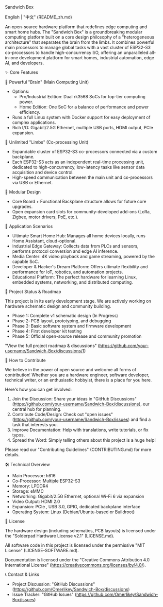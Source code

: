 Sandwich Box

English | "中文" (README_zh.md)

An open-source hardware platform that redefines edge computing and smart home hubs.
The 
"Sandwich Box" is a groundbreaking modular computing platform built on a core design philosophy of a "heterogeneous architecture" that separates the brain from the limbs. It combines powerful main processors to manage global tasks with a vast cluster of ESP32-S3 co-processors to handle high-concurrency I/O, offering an unparalleled all-in-one development platform for smart homes, industrial automation, edge AI, and developers.


✨ Core Features

🧠 Powerful "Brain" (Main Computing Unit)

* Options:
   * Pro/Industrial Edition: Dual rk3568 SoCs for top-tier computing power.
   * Home Edition: One SoC for a balance of performance and power efficiency.
* Runs a full Linux system with Docker support for easy deployment of complex applications.
* Rich I/O: Gigabit/2.5G Ethernet, multiple USB ports, HDMI output, PCIe expansion.

🦾 Unlimited "Limbs" (Co-processing Unit)

* Expandable cluster of ESP32-S3 co-processors connected via a custom backplane.
* Each ESP32-S3 acts as an independent real-time processing unit, dedicated to high-concurrency, low-latency tasks like sensor data acquisition and device control.
* High-speed communication between the main unit and co-processors via USB or Ethernet.

🧩 Modular Design

* Core Board + Functional Backplane structure allows for future core upgrades.
* Open expansion card slots for community-developed add-ons (LoRa, Zigbee, motor drivers, PoE, etc.).

🚀 Application Scenarios

* Ultimate Smart Home Hub: Manages all home devices locally, runs Home Assistant, cloud-optional.
* Industrial Edge Gateway: Collects data from PLCs and sensors, performs protocol conversion and edge AI inference.
* Media Center: 4K video playback and game streaming, powered by the capable SoC.
* Developer & Hacker's Dream Platform: Offers ultimate flexibility and performance for IoT, robotics, and automation projects.
* Educational Platform: The perfect hardware for learning Linux, embedded systems, networking, and distributed computing.

📖 Project Status & Roadmap

This project is in its early development stage. We are actively working on hardware schematic design and community building.

* Phase 1: Complete v1 schematic design (In Progress)
* Phase 2: PCB layout, prototyping, and debugging
* Phase 3: Basic software system and firmware development
* Phase 4: First developer kit testing
* Phase 5: Official open-source release and community promotion

"View the full project roadmap & discussions" (https://github.com/your-username/Sandwich-Box/discussions/1)

🤝 How to Contribute

We believe in the power of open source and welcome all forms of contribution! Whether you are a hardware engineer, software developer, technical writer, or an enthusiastic hobbyist, there is a place for you here.

Here's how you can get involved:

1. Join the Discussion: Share your ideas in "GitHub Discussions" (https://github.com/your-username/Sandwich-Box/discussions), our central hub for planning.
2. Contribute Code/Design: Check out "open issues" (https://github.com/your-username/Sandwich-Box/issues) and find a task that interests you.
3. Improve Documentation: Help with translations, write tutorials, or fix typos.
4. Spread the Word: Simply telling others about this project is a huge help!

Please read our "Contributing Guidelines" (CONTRIBUTING.md) for more details.

🛠️ Technical Overview

* Main Processor: h616
* Co-Processor: Multiple ESP32-S3
* Memory: LPDDR4
* Storage: eMMC 
* Networking: Gigabit/2.5G Ethernet, optional Wi-Fi 6 via expansion
* Video Output: HDMI 2.0
* Expansion: PCIe , USB 3.0, GPIO, dedicated backplane interface
* Operating System: Linux (Debian/Ubuntu-based or Buildroot)

📜 License

The hardware design (including schematics, PCB layouts) is licensed under the "Solderpad Hardware License v2.1" (LICENSE.md).

All software code in this project is licensed under the permissive "MIT License" (LICENSE-SOFTWARE.md).

Documentation is licensed under the "Creative Commons Attribution 4.0 International License" (https://creativecommons.org/licenses/by/4.0/).

📞 Contact & Links

* Project Discussion: "GitHub Discussions" (https://github.com/Omerlikey/Sandwich-Box/discussions)
* Issue Tracker: "GitHub Issues" (https://github.com/Omerlikey/Sandwich-Box/issues)
